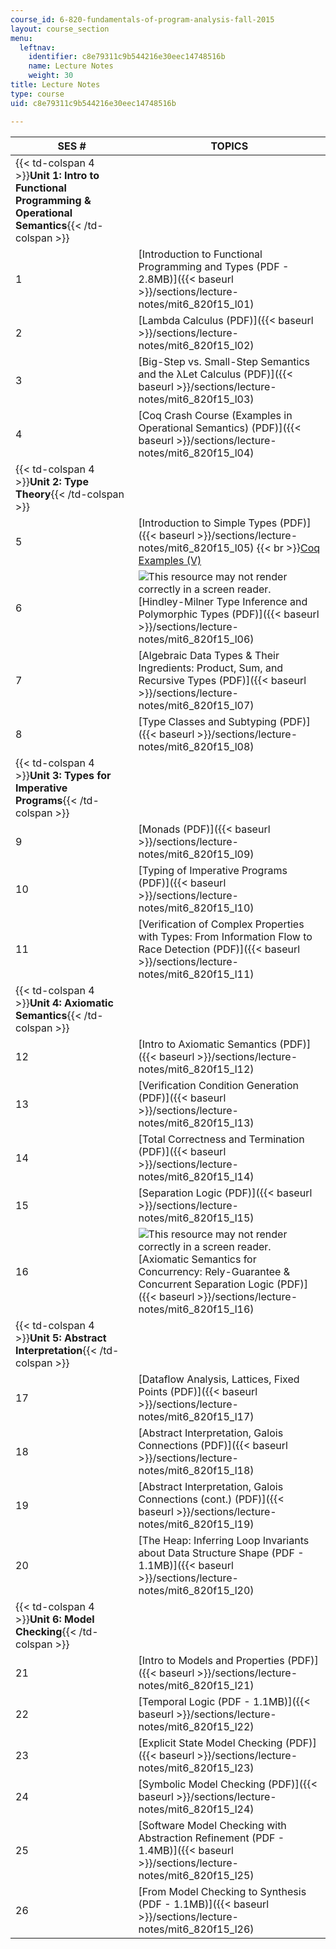 ```yaml
---
course_id: 6-820-fundamentals-of-program-analysis-fall-2015
layout: course_section
menu:
  leftnav:
    identifier: c8e79311c9b544216e30eec14748516b
    name: Lecture Notes
    weight: 30
title: Lecture Notes
type: course
uid: c8e79311c9b544216e30eec14748516b

---
```


| SES # | TOPICS |
| --- | --- |
| {{< td-colspan 4 >}}**Unit 1: Intro to Functional Programming & Operational Semantics**{{< /td-colspan >}} ||||
| 1 | [Introduction to Functional Programming and Types (PDF - 2.8MB)]({{< baseurl >}}/sections/lecture-notes/mit6_820f15_l01) |
| 2 | [Lambda Calculus (PDF)]({{< baseurl >}}/sections/lecture-notes/mit6_820f15_l02) |
| 3 | [Big-Step vs. Small-Step Semantics and the λLet Calculus (PDF)]({{< baseurl >}}/sections/lecture-notes/mit6_820f15_l03) |
| 4 | [Coq Crash Course (Examples in Operational Semantics) (PDF)]({{< baseurl >}}/sections/lecture-notes/mit6_820f15_l04) |
| {{< td-colspan 4 >}}**Unit 2: Type Theory**{{< /td-colspan >}} ||||
| 5 | [Introduction to Simple Types (PDF)]({{< baseurl >}}/sections/lecture-notes/mit6_820f15_l05)  {{< br >}}[Coq Examples (V)](/coursemedia/6-820-fundamentals-of-program-analysis-fall-2015/60418b8d1f9cb38856f861ce0ccb27a3_MIT6_820F15_L05_CoqIntro.v) |
| 6 | ![This resource may not render correctly in a screen reader.](/images/inacessible.gif)[Hindley-Milner Type Inference and Polymorphic Types (PDF)]({{< baseurl >}}/sections/lecture-notes/mit6_820f15_l06) |
| 7 | [Algebraic Data Types & Their Ingredients: Product, Sum, and Recursive Types (PDF)]({{< baseurl >}}/sections/lecture-notes/mit6_820f15_l07) |
| 8 | [Type Classes and Subtyping (PDF)]({{< baseurl >}}/sections/lecture-notes/mit6_820f15_l08) |
| {{< td-colspan 4 >}}**Unit 3: Types for Imperative Programs**{{< /td-colspan >}} ||||
| 9 | [Monads (PDF)]({{< baseurl >}}/sections/lecture-notes/mit6_820f15_l09) |
| 10 | [Typing of Imperative Programs (PDF)]({{< baseurl >}}/sections/lecture-notes/mit6_820f15_l10) |
| 11 | [Verification of Complex Properties with Types: From Information Flow to Race Detection (PDF)]({{< baseurl >}}/sections/lecture-notes/mit6_820f15_l11) |
| {{< td-colspan 4 >}}**Unit 4: Axiomatic Semantics**{{< /td-colspan >}} ||||
| 12 | [Intro to Axiomatic Semantics (PDF)]({{< baseurl >}}/sections/lecture-notes/mit6_820f15_l12) |
| 13 | [Verification Condition Generation (PDF)]({{< baseurl >}}/sections/lecture-notes/mit6_820f15_l13) |
| 14 | [Total Correctness and Termination (PDF)]({{< baseurl >}}/sections/lecture-notes/mit6_820f15_l14) |
| 15 | [Separation Logic (PDF)]({{< baseurl >}}/sections/lecture-notes/mit6_820f15_l15) |
| 16 | ![This resource may not render correctly in a screen reader.](/images/inacessible.gif)[Axiomatic Semantics for Concurrency: Rely-Guarantee & Concurrent Separation Logic (PDF)]({{< baseurl >}}/sections/lecture-notes/mit6_820f15_l16) |
| {{< td-colspan 4 >}}**Unit 5: Abstract Interpretation**{{< /td-colspan >}} ||||
| 17 | [Dataflow Analysis, Lattices, Fixed Points (PDF)]({{< baseurl >}}/sections/lecture-notes/mit6_820f15_l17) |
| 18 | [Abstract Interpretation, Galois Connections (PDF)]({{< baseurl >}}/sections/lecture-notes/mit6_820f15_l18) |
| 19 | [Abstract Interpretation, Galois Connections (cont.) (PDF)]({{< baseurl >}}/sections/lecture-notes/mit6_820f15_l19) |
| 20 | [The Heap: Inferring Loop Invariants about Data Structure Shape (PDF - 1.1MB)]({{< baseurl >}}/sections/lecture-notes/mit6_820f15_l20) |
| {{< td-colspan 4 >}}**Unit 6: Model Checking**{{< /td-colspan >}} ||||
| 21 | [Intro to Models and Properties (PDF)]({{< baseurl >}}/sections/lecture-notes/mit6_820f15_l21) |
| 22 | [Temporal Logic (PDF - 1.1MB)]({{< baseurl >}}/sections/lecture-notes/mit6_820f15_l22) |
| 23 | [Explicit State Model Checking (PDF)]({{< baseurl >}}/sections/lecture-notes/mit6_820f15_l23) |
| 24 | [Symbolic Model Checking (PDF)]({{< baseurl >}}/sections/lecture-notes/mit6_820f15_l24) |
| 25 | [Software Model Checking with Abstraction Refinement (PDF - 1.4MB)]({{< baseurl >}}/sections/lecture-notes/mit6_820f15_l25) |
| 26 | [From Model Checking to Synthesis (PDF - 1.1MB)]({{< baseurl >}}/sections/lecture-notes/mit6_820f15_l26)